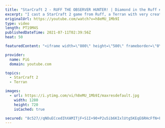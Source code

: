 ```yaml
---
title: "StarCraft 2 - RUFF THE OBSERVER HUNTER! | Diamond in the Ruff #46"
excerpt: "I cast a StarCraft 2 game from Ruff, a Terran with very creative gameplay. How will he ruff up his Terran opponent? 🐷 Support PiG: https://www.pigstarcraft.com/support/  Check out all episodes of 💎 Diamond in the Ruff: https://www.youtube.com/playlist?list=PLFUDU8AOevUfdEq20wYq8Sm9z3sc1yn0l Follow"
originalUrl: https://youtube.com/watch?v=h8eMU_1Mb9I
type: video
length: PT19M4S
publishedDateTime: 2021-07-11T02:39:56Z
heat: 50

featuredContent: "<iframe width=\"800\" height=\"500\" frameborder=\"0\" src=\"https://www.youtube.com/embed/h8eMU_1Mb9I\" allow=\"accelerometer; autoplay; encrypted-media; gyroscope; picture-in-picture\" allowfullscreen></iframe>"

provider:
  name: PiG
  domain: youtube.com

topics:
  - StarCraft 2
  - Terran

images:
  - url: https://i.ytimg.com/vi/h8eMU_1Mb9I/maxresdefault.jpg
    width: 1280
    height: 720
    isCached: true

secured: "8c527//qNOuECcedIhXAMITjF+S1I+90+P2u5ib6KIxlUtg5KEqE6RHcFfN+F7tvALOhb2Ag3iWwQizGsEo9/QQ7lU8sIxXWD/N19vGYCCj758QI3uLHEPW/mIrMuer8iXSDyU+2D4lUYdh6SMrGsgFakHzk4+CggY65g6VpBHbf3OI5EDU4A6l+FvQycS07oEFlpR7UbabLeySIkF3iRYZ8OM3ky8oSd80a4P1bSKTk7Am8DJU4xa4YapWtyFH3mE5fzjoj+J+UBjq/smS0fQ1v5setDqJEEQB096kmoRjW1QRklJtJO3J/2t8XtJJvXXooPi8pGduLijMsjRzkEIeoFfu1GA7iHHUIbj9Dv3yz+ibGhGOD4FjZCmd4MRRFmCEenpl3CQQtBff9MQAb+NfKmKwf3mSAknuWptnBt2A=;sguR5K9MyA5DE3Jos5sV9Q=="
---
```


